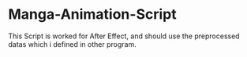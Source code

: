 # Manga-Animation-Script
This Script is worked for After Effect, and should use the preprocessed datas which i defined in other program.
<a href="http://www.youtube.com/watch?feature=player_embedded&v=En_TYj9HBCs
" target="_blank"></a>

